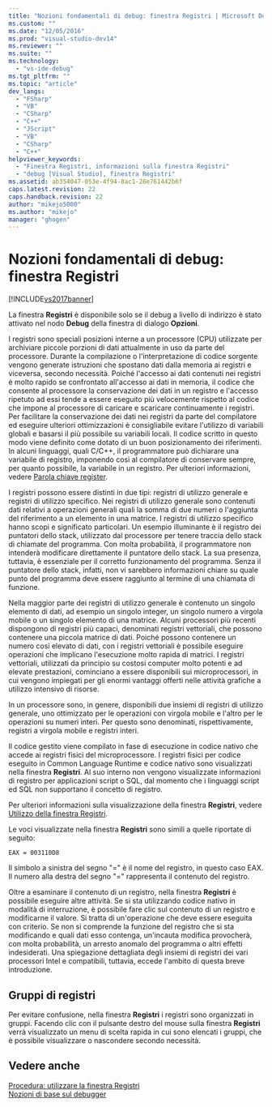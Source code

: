 ```yaml
---
title: "Nozioni fondamentali di debug: finestra Registri | Microsoft Docs"
ms.custom: ""
ms.date: "12/05/2016"
ms.prod: "visual-studio-dev14"
ms.reviewer: ""
ms.suite: ""
ms.technology: 
  - "vs-ide-debug"
ms.tgt_pltfrm: ""
ms.topic: "article"
dev_langs: 
  - "FSharp"
  - "VB"
  - "CSharp"
  - "C++"
  - "JScript"
  - "VB"
  - "CSharp"
  - "C++"
helpviewer_keywords: 
  - "Finestra Registri, informazioni sulla finestra Registri"
  - "debug [Visual Studio], finestra Registri"
ms.assetid: ab354047-053e-4f94-8ac1-26e761442b6f
caps.latest.revision: 22
caps.handback.revision: 22
author: "mikejo5000"
ms.author: "mikejo"
manager: "ghogen"
---
```

# Nozioni fondamentali di debug: finestra Registri
[!INCLUDE[vs2017banner](../code-quality/includes/vs2017banner.md)]

La finestra **Registri** è disponibile solo se il debug a livello di indirizzo è stato attivato nel nodo **Debug** della finestra di dialogo **Opzioni**.  
  
 I registri sono speciali posizioni interne a un processore \(CPU\) utilizzate per archiviare piccole porzioni di dati attualmente in uso da parte del processore.  Durante la compilazione o l'interpretazione di codice sorgente vengono generate istruzioni che spostano dati dalla memoria ai registri e viceversa, secondo necessità.  Poiché l'accesso ai dati contenuti nei registri è molto rapido se confrontato all'accesso ai dati in memoria, il codice che consente al processore la conservazione dei dati in un registro e l'accesso ripetuto ad essi tende a essere eseguito più velocemente rispetto al codice che impone al processore di caricare e scaricare continuamente i registri.	  Per facilitare la conservazione dei dati nei registri da parte del compilatore ed eseguire ulteriori ottimizzazioni è consigliabile evitare l'utilizzo di variabili globali e basarsi il più possibile su variabili locali.  Il codice scritto in questo modo viene definito come dotato di un buon posizionamento dei riferimenti.  In alcuni linguaggi, quali C\/C\+\+, il programmatore può dichiarare una variabile di registro, imponendo così al compilatore di conservare sempre, per quanto possibile, la variabile in un registro.  Per ulteriori informazioni, vedere [Parola chiave register](http://msdn.microsoft.com/it-it/5b66905a-2f7f-4918-bb55-5e66d4bc50f9).  
  
 I registri possono essere distinti in due tipi: registri di utilizzo generale e registri di utilizzo specifico.  Nei registri di utilizzo generale sono contenuti dati relativi a operazioni generali quali la somma di due numeri o l'aggiunta del riferimento a un elemento in una matrice.  I registri di utilizzo specifico hanno scopi e significato particolari.  Un esempio illuminante è il registro dei puntatori dello stack, utilizzato dal processore per tenere traccia dello stack di chiamate del programma.  Con molta probabilità, il programmatore non intenderà modificare direttamente il puntatore dello stack.  La sua presenza, tuttavia, è essenziale per il corretto funzionamento del programma. Senza il puntatore dello stack, infatti, non vi sarebbero informazioni chiare su quale punto del programma deve essere raggiunto al termine di una chiamata di funzione.  
  
 Nella maggior parte dei registri di utilizzo generale è contenuto un singolo elemento di dati,  ad esempio un singolo integer, un singolo numero a virgola mobile o un singolo elemento di una matrice.  Alcuni processori più recenti dispongono di registri più capaci, denominati registri vettoriali, che possono contenere una piccola matrice di dati.  Poiché possono contenere un numero così elevato di dati, con i registri vettoriali è possibile eseguire operazioni che implicano l'esecuzione molto rapida di matrici.  I registri vettoriali, utilizzati da principio su costosi computer molto potenti e ad elevate prestazioni, cominciano a essere disponibili sui microprocessori, in cui vengono impiegati per gli enormi vantaggi offerti nelle attività grafiche a utilizzo intensivo di risorse.  
  
 In un processore sono, in genere, disponibili due insiemi di registri di utilizzo generale, uno ottimizzato per le operazioni con virgola mobile e l'altro per le operazioni su numeri interi.  Per questo sono denominati, rispettivamente, registri a virgola mobile e registri interi.  
  
 Il codice gestito viene compilato in fase di esecuzione in codice nativo che accede ai registri fisici del microprocessore.  I registri fisici per codice eseguito in Common Language Runtime e codice nativo sono visualizzati nella finestra **Registri**.  Al suo interno non vengono visualizzate informazioni di registro per applicazioni script o SQL, dal momento che i linguaggi script ed SQL non supportano il concetto di registro.  
  
 Per ulteriori informazioni sulla visualizzazione della finestra **Registri**, vedere [Utilizzo della finestra Registri](../debugger/how-to-use-the-registers-window.md).  
  
 Le voci visualizzate nella finestra **Registri** sono simili a quelle riportate di seguito:  
  
```  
EAX = 003110D8  
```  
  
 Il simbolo a sinistra del segno "\=" è il nome del registro, in questo caso EAX.  Il numero alla destra del segno "\=" rappresenta il contenuto del registro.  
  
 Oltre a esaminare il contenuto di un registro, nella finestra **Registri** è possibile eseguire altre attività.  Se si sta utilizzando codice nativo in modalità di interruzione, è possibile fare clic sul contenuto di un registro e modificarne il valore.  Si tratta di un'operazione che deve essere eseguita con criterio.  Se non si comprende la funzione del registro che si sta modificando e quali dati esso contenga, un'incauta modifica provocherà, con molta probabilità, un arresto anomalo del programma o altri effetti indesiderati.  Una spiegazione dettagliata degli insiemi di registri dei vari processori Intel e compatibili, tuttavia, eccede l'ambito di questa breve introduzione.  
  
## Gruppi di registri  
 Per evitare confusione, nella finestra **Registri** i registri sono organizzati in gruppi.  Facendo clic con il pulsante destro del mouse sulla finestra **Registri** verrà visualizzato un menu di scelta rapida in cui sono elencati i gruppi, che è possibile visualizzare o nascondere secondo necessità.  
  
## Vedere anche  
 [Procedura: utilizzare la finestra Registri](../debugger/how-to-use-the-registers-window.md)   
 [Nozioni di base sul debugger](../debugger/debugger-basics.md)